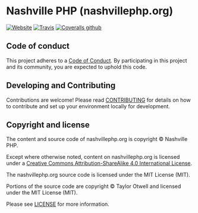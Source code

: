 # Nashville PHP (nashvillephp.org)

[![Website](https://img.shields.io/website/https/nashvillephp.org.svg?label=nashvillephp.org&style=flat-square)](https://nashvillephp.org/)
[![Travis](https://img.shields.io/travis/nashvillephp/nashvillephp.org.svg?style=flat-square)](https://travis-ci.org/nashvillephp/nashvillephp.org)
[![Coveralls github](https://img.shields.io/coveralls/github/nashvillephp/nashvillephp.org.svg?style=flat-square)](https://coveralls.io/github/nashvillephp/nashvillephp.org)

## Code of conduct

This project adheres to a [Code of Conduct][]. By participating in this project
and its community, you are expected to uphold this code.

## Developing and Contributing

Contributions are welcome! Please read [CONTRIBUTING][] for details on how to
contribute and set up your environment locally for development.

## Copyright and license

The content and source code of nashvillephp.org is copyright © Nashville PHP.

Except where otherwise noted, content on nashvillephp.org is licensed under a
[Creative Commons Attribution-ShareAlike 4.0 International License][cc-by-sa].

The nashvillephp.org source code is licensed under the MIT License (MIT).

Portions of the source code are copyright © Taylor Otwell and licensed under
the MIT License (MIT).

Please see [LICENSE][] for more information.


[code of conduct]: https://github.com/nashvillephp/policies
[contributing]: https://github.com/nashvillephp/nashvillephp.org/blob/master/CONTRIBUTING.md
[cc-by-sa]: https://creativecommons.org/licenses/by-sa/4.0/
[license]: https://github.com/nashvillephp/nashvillephp.org/blob/master/LICENSE
